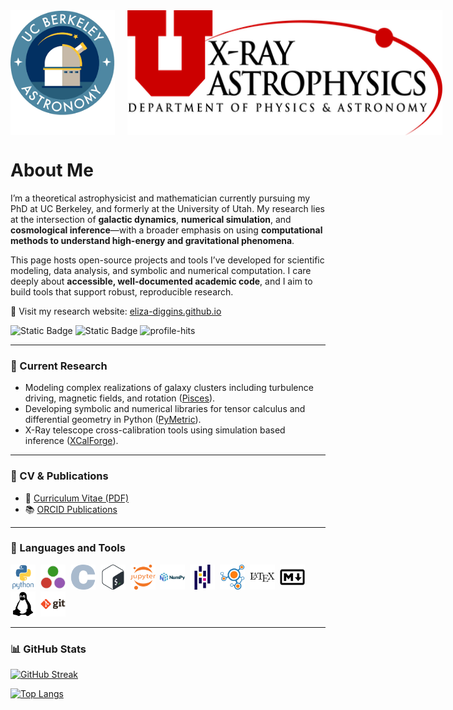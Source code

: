 <div style="display: flex; gap: 20px; align-items: center;">
  <img src="/images.png" alt="Berkeley Logo" style="height: 200px;">
  <img src="/grouplogo.png" alt="U of U group Logo" style="height: 200px;">
</div>

# About Me

I’m a theoretical astrophysicist and mathematician currently pursuing my PhD at UC Berkeley, and formerly at the University of Utah. My research lies at the intersection of **galactic dynamics**, **numerical simulation**, and **cosmological inference**—with a broader emphasis on using **computational methods to understand high-energy and gravitational phenomena**.

This page hosts open-source projects and tools I’ve developed for scientific modeling, data analysis, and symbolic and numerical computation. I care deeply about **accessible, well-documented academic code**, and I aim to build tools that support robust, reproducible research.

🔗 Visit my research website: [eliza-diggins.github.io](https://eliza-diggins.github.io)

![Static Badge](https://img.shields.io/badge/ORCID-0009--0005--9389--9098-green?link=https%3A%2F%2Forcid.org%2F0009-0005-9389-9098)
![Static Badge](https://img.shields.io/badge/Contact%20Me-eliza.diggins%40berkeley.edu-crimson?style=flat)
![profile-hits](https://komarev.com/ghpvc/?username=eliza-diggins)

---

### 🔭 Current Research

- Modeling complex realizations of galaxy clusters including turbulence driving, magnetic fields, and rotation ([Pisces](https://github.com/Pisces-Project/Pisces)).
- Developing symbolic and numerical libraries for tensor calculus and differential geometry in Python ([PyMetric](https://github.com/Pisces-Project/PyMetric)).
- X-Ray telescope cross-calibration tools using simulation based inference ([XCalForge](https://github.com/eliza-diggins/XCalForge)).

---

### 🧾 CV & Publications

- 📄 [Curriculum Vitae (PDF)](https://eliza-diggins.github.io/cv/)
- 📚 [ORCID Publications](https://orcid.org/0009-0005-9389-9098)

---

### 🧰 Languages and Tools
<div>
  <img src="https://github.com/devicons/devicon/blob/master/icons/python/python-original-wordmark.svg" title="Python" alt="Python" width="40" height="40"/>&nbsp;
  <img src="https://github.com/devicons/devicon/blob/master/icons/julia/julia-original.svg" title="Julia" alt="Julia" width="40" height="40"/>&nbsp;
  <img src="https://github.com/devicons/devicon/blob/master/icons/c/c-original.svg" title="C" alt="C" width="40" height="40"/>&nbsp;
  <img src="https://github.com/devicons/devicon/blob/master/icons/bash/bash-original.svg" title="Bash" alt="Bash" width="40" height="40"/>&nbsp;
  <img src="https://github.com/devicons/devicon/blob/master/icons/jupyter/jupyter-plain-wordmark.svg" title="Jupyter" alt="Jupyter" width="40" height="40"/>&nbsp;
  <img src="https://github.com/devicons/devicon/blob/master/icons/numpy/numpy-original-wordmark.svg" title="NumPy" alt="NumPy" width="40" height="40"/>&nbsp;
  <img src="https://github.com/devicons/devicon/blob/master/icons/pandas/pandas-original.svg" title="Pandas" alt="Pandas" width="40" height="40"/>&nbsp;
  <img src="https://github.com/devicons/devicon/blob/master/icons/networkx/networkx-original.svg" title="NetworkX" alt="NetworkX" width="40" height="40"/>&nbsp;
  <img src="https://github.com/devicons/devicon/blob/master/icons/latex/latex-original.svg" title="LaTeX" alt="LaTeX" width="40" height="40"/>&nbsp;
  <img src="https://github.com/devicons/devicon/blob/master/icons/markdown/markdown-original.svg" title="Markdown" alt="Markdown" width="40" height="40"/>&nbsp;
  <img src="https://github.com/devicons/devicon/blob/master/icons/linux/linux-plain.svg" title="Linux" alt="Linux" width="40" height="40"/>&nbsp;
  <img src="https://github.com/devicons/devicon/blob/master/icons/git/git-original-wordmark.svg" title="Git" alt="Git" width="40" height="40"/>&nbsp;
</div>

---

### 📊 GitHub Stats

[![GitHub Streak](http://github-readme-streak-stats.herokuapp.com?user=eliza-diggins)](https://git.io/streak-stats)

[![Top Langs](https://github-readme-stats.vercel.app/api/top-langs/?username=eliza-diggins&layout=compact)](https://github.com/anuraghazra/github-readme-stats)
